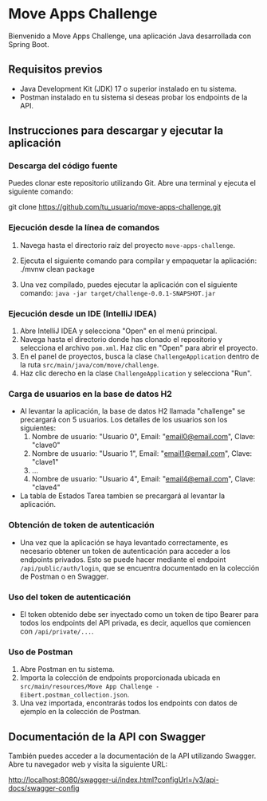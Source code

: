 # Move Apps Challenge

Bienvenido a Move Apps Challenge, una aplicación Java desarrollada con Spring Boot.

## Requisitos previos
- Java Development Kit (JDK) 17 o superior instalado en tu sistema.
- Postman instalado en tu sistema si deseas probar los endpoints de la API.

## Instrucciones para descargar y ejecutar la aplicación

### Descarga del código fuente
Puedes clonar este repositorio utilizando Git. Abre una terminal y ejecuta el siguiente comando:

git clone https://github.com/tu_usuario/move-apps-challenge.git

### Ejecución desde la línea de comandos
1. Navega hasta el directorio raíz del proyecto `move-apps-challenge`.
2. Ejecuta el siguiente comando para compilar y empaquetar la aplicación:
./mvnw clean package

3. Una vez compilado, puedes ejecutar la aplicación con el siguiente comando:
   `java -jar target/challenge-0.0.1-SNAPSHOT.jar`

### Ejecución desde un IDE (IntelliJ IDEA)
1. Abre IntelliJ IDEA y selecciona "Open" en el menú principal.
2. Navega hasta el directorio donde has clonado el repositorio y selecciona el archivo `pom.xml`. Haz clic en "Open" para abrir el proyecto.
3. En el panel de proyectos, busca la clase `ChallengeApplication` dentro de la ruta `src/main/java/com/move/challenge`.
4. Haz clic derecho en la clase `ChallengeApplication` y selecciona "Run".

### Carga de usuarios en la base de datos H2
- Al levantar la aplicación, la base de datos H2 llamada "challenge" se precargará con 5 usuarios. Los detalles de los usuarios son los siguientes:
    1. Nombre de usuario: "Usuario 0", Email: "email0@email.com", Clave: "clave0"
    2. Nombre de usuario: "Usuario 1", Email: "email1@email.com", Clave: "clave1"
    3. ...
    4. Nombre de usuario: "Usuario 4", Email: "email4@email.com", Clave: "clave4"
- La tabla de Estados Tarea tambien se precargará al levantar la aplicación.

### Obtención de token de autenticación
- Una vez que la aplicación se haya levantado correctamente, es necesario obtener un token de autenticación para acceder a los endpoints privados. Esto se puede hacer mediante el endpoint `/api/public/auth/login`, que se encuentra documentado en la colección de Postman o en Swagger.

### Uso del token de autenticación
- El token obtenido debe ser inyectado como un token de tipo Bearer para todos los endpoints del API privada, es decir, aquellos que comiencen con `/api/private/...`.
### Uso de Postman
1. Abre Postman en tu sistema.
2. Importa la colección de endpoints proporcionada ubicada en `src/main/resources/Move App Challenge - Eibert.postman_collection.json`.
3. Una vez importada, encontrarás todos los endpoints con datos de ejemplo en la colección de Postman.

## Documentación de la API con Swagger
También puedes acceder a la documentación de la API utilizando Swagger. Abre tu navegador web y visita la siguiente URL:

[http://localhost:8080/swagger-ui/index.html?configUrl=/v3/api-docs/swagger-config](http://localhost:8080/swagger-ui/index.html?configUrl=/v3/api-docs/swagger-config)

